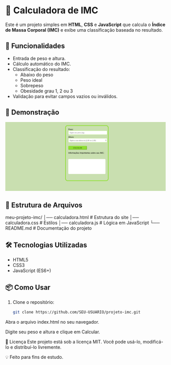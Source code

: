 # 🧮 Calculadora de IMC

Este é um projeto simples em **HTML**, **CSS** e **JavaScript** que calcula o **Índice de Massa Corporal (IMC)** e exibe uma classificação baseada no resultado.

## 🚀 Funcionalidades
- Entrada de peso e altura.
- Cálculo automático do IMC.
- Classificação do resultado:
  - Abaixo do peso
  - Peso ideal
  - Sobrepeso
  - Obesidade grau 1, 2 ou 3
- Validação para evitar campos vazios ou inválidos.

## 📸 Demonstração
![Exemplo de funcionamento](./calculadoraimc.png)  

## 📂 Estrutura de Arquivos
meu-projeto-imc/
│── calculadora.html       # Estrutura do site
│── calculadora.css        # Estilos 
│── calculadora.js        # Lógica em JavaScript
└── README.md        # Documentação do projeto


## 🛠️ Tecnologias Utilizadas
- HTML5
- CSS3
- JavaScript (ES6+)

## 📦 Como Usar
1. Clone o repositório:
   ```bash
   git clone https://github.com/SEU-USUARIO/projeto-imc.git
Abra o arquivo index.html no seu navegador.

Digite seu peso e altura e clique em Calcular.

📄 Licença
Este projeto está sob a licença MIT.
Você pode usá-lo, modificá-lo e distribuí-lo livremente.

💡 Feito  para fins de estudo.

